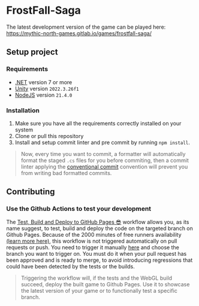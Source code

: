 # FrostFall-Saga

The latest development version of the game can be played here: <https://mythic-north-games.gitlab.io/games/frostfall-saga/>

## Setup project

### Requirements

- [.NET](https://dotnet.microsoft.com/en-us/download) version 7 or more
- [Unity](https://unity.com/download) version `2022.3.26f1`
- [NodeJS](https://nodejs.org/dist/v21.4.0/) version `21.4.0`

### Installation

1. Make sure you have all the requirements correctly installed on your system
2. Clone or pull this repository
3. Install and setup commit linter and pre commit by running `npm install`.

> Now, every time you want to commit, a formatter will automatically format the staged `.cs` files for you before commiting, then a commit linter applying the [conventional commit](https://www.conventionalcommits.org/en/v1.0.0/) convention will prevent you from writing bad formatted commits.

## Contributing

### Use the Github Actions to test your development

The [Test, Build and Deploy to GitHub Pages 😎](https://github.com/Mythic-North-Games/FrostallSaga/actions/workflows/main.yml) workflow allows you, as its name suggest, to test, build and deploy the code on the targeted branch on Github Pages.
Because of the 2000 minutes of free runners availability [(learn more here)](https://docs.github.com/en/billing/managing-billing-for-github-actions/about-billing-for-github-actions), this workflow is not triggered automatically on pull requests or push.
You need to trigger it manually [here](https://github.com/Mythic-North-Games/FrostallSaga/actions/workflows/main.yml) and choose the branch you want to trigger on.
You must do it when your pull request has been approved and is ready to merge, to avoid introducing regressions that could have been detected by the tests or the builds.

> Triggering the workflow will, if the tests and the WebGL build succeed, deploy the built game to Github Pages. Use it to showcase the latest version of your game or to functionally test a specific branch.
